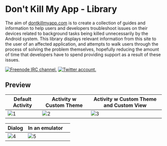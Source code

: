 # Don't Kill My App - Library

The aim of [dontkillmyapp.com](https://dontkillmyapp.com/problem) is to create a collection of guides and information to help users and developers troubleshoot issues on their devices related to background tasks being killed unnecessarily by the Android system. This library displays relevant information from this site to the user of an affected application, and attempts to walk users through the process of solving the problem themselves, hopefully reducing the amount of time that developers have to spend providing support as a result of these issues.

[![Freenode IRC channel.](https://img.shields.io/badge/irc.freenode.net-%23%23doubledotlabs-brightgreen.svg)](https://webchat.freenode.net/?channels=%23%23doubledotlabs&uio=MTY9dHJ1ZSY5PXRydWUmMTE9MjE1e1)
[![Twitter account.](https://img.shields.io/badge/twitter-%40doubledotlabs-blue.svg?color=43b4f9&logo=twitter)](https://twitter.com/doubledotlabs)


## Preview

| Default Activity | Activity w Custom Theme | Activity w Custom Theme and Custom View |
|------------------|-------------------------|-----------------------------------------|
| ![1](https://github.com/DoubleDotLabs/doki/raw/master/art/1.png) | ![2](https://github.com/DoubleDotLabs/doki/raw/master/art/2.png) | ![3](https://github.com/DoubleDotLabs/doki/raw/master/art/3.png) |

| Dialog | In an emulator |  |
|------------------|-------------------------|-----------------------------------------|
| ![4](https://github.com/DoubleDotLabs/doki/raw/master/art/4.png) | ![5](https://github.com/DoubleDotLabs/doki/raw/master/art/5.png) |  |
